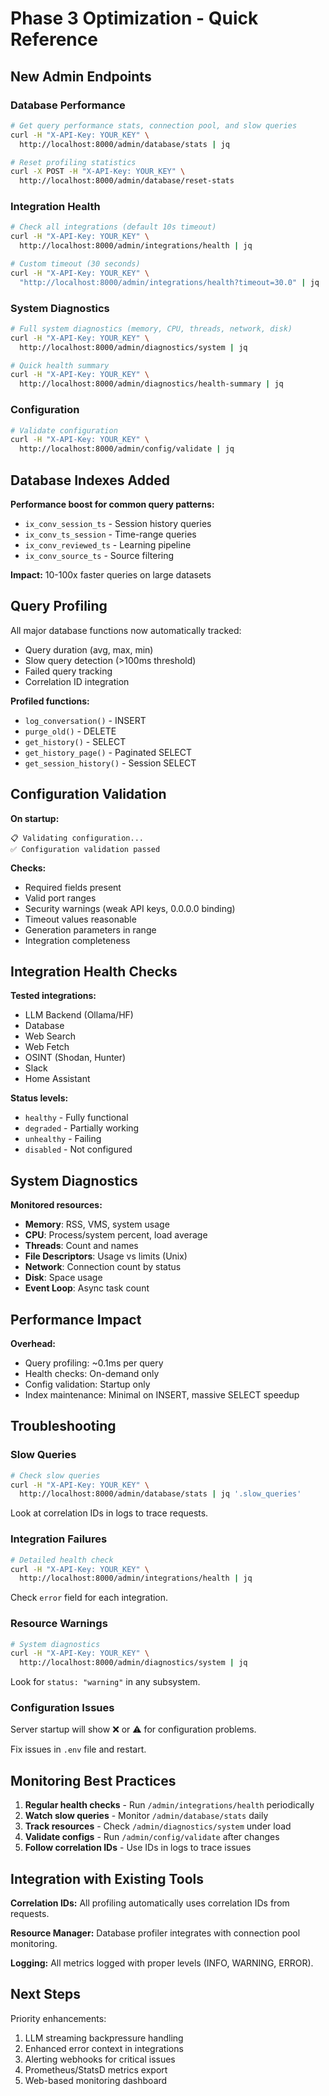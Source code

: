 # Phase 3 Optimization - Quick Reference

## New Admin Endpoints

### Database Performance

```bash
# Get query performance stats, connection pool, and slow queries
curl -H "X-API-Key: YOUR_KEY" \
  http://localhost:8000/admin/database/stats | jq

# Reset profiling statistics
curl -X POST -H "X-API-Key: YOUR_KEY" \
  http://localhost:8000/admin/database/reset-stats
```

### Integration Health

```bash
# Check all integrations (default 10s timeout)
curl -H "X-API-Key: YOUR_KEY" \
  http://localhost:8000/admin/integrations/health | jq

# Custom timeout (30 seconds)
curl -H "X-API-Key: YOUR_KEY" \
  "http://localhost:8000/admin/integrations/health?timeout=30.0" | jq
```

### System Diagnostics

```bash
# Full system diagnostics (memory, CPU, threads, network, disk)
curl -H "X-API-Key: YOUR_KEY" \
  http://localhost:8000/admin/diagnostics/system | jq

# Quick health summary
curl -H "X-API-Key: YOUR_KEY" \
  http://localhost:8000/admin/diagnostics/health-summary | jq
```

### Configuration

```bash
# Validate configuration
curl -H "X-API-Key: YOUR_KEY" \
  http://localhost:8000/admin/config/validate | jq
```

## Database Indexes Added

**Performance boost for common query patterns:**

- `ix_conv_session_ts` - Session history queries
- `ix_conv_ts_session` - Time-range queries
- `ix_conv_reviewed_ts` - Learning pipeline
- `ix_conv_source_ts` - Source filtering

**Impact:** 10-100x faster queries on large datasets

## Query Profiling

All major database functions now automatically tracked:

- Query duration (avg, max, min)
- Slow query detection (>100ms threshold)
- Failed query tracking
- Correlation ID integration

**Profiled functions:**

- `log_conversation()` - INSERT
- `purge_old()` - DELETE
- `get_history()` - SELECT
- `get_history_page()` - Paginated SELECT
- `get_session_history()` - Session SELECT

## Configuration Validation

**On startup:**

```
📋 Validating configuration...
✅ Configuration validation passed
```

**Checks:**

- Required fields present
- Valid port ranges
- Security warnings (weak API keys, 0.0.0.0 binding)
- Timeout values reasonable
- Generation parameters in range
- Integration completeness

## Integration Health Checks

**Tested integrations:**

- LLM Backend (Ollama/HF)
- Database
- Web Search
- Web Fetch
- OSINT (Shodan, Hunter)
- Slack
- Home Assistant

**Status levels:**

- `healthy` - Fully functional
- `degraded` - Partially working
- `unhealthy` - Failing
- `disabled` - Not configured

## System Diagnostics

**Monitored resources:**

- **Memory**: RSS, VMS, system usage
- **CPU**: Process/system percent, load average
- **Threads**: Count and names
- **File Descriptors**: Usage vs limits (Unix)
- **Network**: Connection count by status
- **Disk**: Space usage
- **Event Loop**: Async task count

## Performance Impact

**Overhead:**

- Query profiling: ~0.1ms per query
- Health checks: On-demand only
- Config validation: Startup only
- Index maintenance: Minimal on INSERT, massive SELECT speedup

## Troubleshooting

### Slow Queries

```bash
# Check slow queries
curl -H "X-API-Key: YOUR_KEY" \
  http://localhost:8000/admin/database/stats | jq '.slow_queries'
```

Look at correlation IDs in logs to trace requests.

### Integration Failures

```bash
# Detailed health check
curl -H "X-API-Key: YOUR_KEY" \
  http://localhost:8000/admin/integrations/health | jq
```

Check `error` field for each integration.

### Resource Warnings

```bash
# System diagnostics
curl -H "X-API-Key: YOUR_KEY" \
  http://localhost:8000/admin/diagnostics/system | jq
```

Look for `status: "warning"` in any subsystem.

### Configuration Issues

Server startup will show ❌ or ⚠️ for configuration problems.

Fix issues in `.env` file and restart.

## Monitoring Best Practices

1. **Regular health checks** - Run `/admin/integrations/health` periodically
2. **Watch slow queries** - Monitor `/admin/database/stats` daily
3. **Track resources** - Check `/admin/diagnostics/system` under load
4. **Validate configs** - Run `/admin/config/validate` after changes
5. **Follow correlation IDs** - Use IDs in logs to trace issues

## Integration with Existing Tools

**Correlation IDs:**
All profiling automatically uses correlation IDs from requests.

**Resource Manager:**
Database profiler integrates with connection pool monitoring.

**Logging:**
All metrics logged with proper levels (INFO, WARNING, ERROR).

## Next Steps

Priority enhancements:

1. LLM streaming backpressure handling
2. Enhanced error context in integrations
3. Alerting webhooks for critical issues
4. Prometheus/StatsD metrics export
5. Web-based monitoring dashboard
